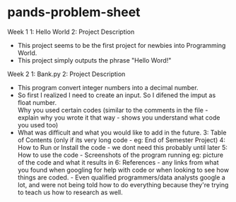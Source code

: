 # pands-problem-sheet

Week 1
1: Hello World
2: Project Description
- This project seems to be the first project for newbies into Programming World.
- This project simply outputs the phrase "Hello Word!"

Week 2
1: Bank.py
2: Project Description
- This program convert integer numbers into a decimal number. 
- So first I realized I need to create an input. So I difened the imput as float number.  
Why you used certain codes (similar to the comments in the file - explain why you wrote it that way - shows you understand what code you used too)
- What was difficult and what you would like to add in the future.
3: Table of Contents (only if its very long code - eg: End of Semester Project)
4: How to Run or Install the code - we dont need this probably until later
5: How to use the code - Screenshots of the program running eg: picture of the code and what it results in
6: References - any links from what you found when googling for help with code or when looking to see how things are coded. - Even qualified programmers/data analysts google a lot, and were not being told how to do everything because they're trying to teach us how to research as well.
